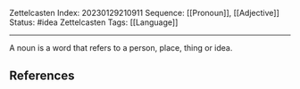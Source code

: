 Zettelcasten Index: 20230129210911
Sequence: [[Pronoun]], [[Adjective]]
Status: #idea
Zettelcasten Tags: [[Language]]

---

A noun is a word that refers to a person, place, thing or idea.

## References